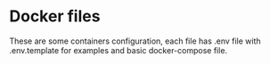 # Docker files

These are some containers configuration, each file has .env file with .env.template for examples and basic docker-compose file.

